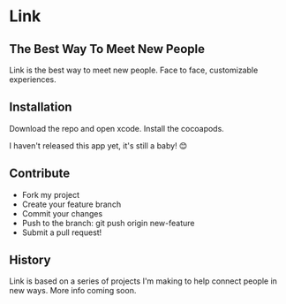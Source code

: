 # Link
## The Best Way To Meet New People

Link is the best way to meet new people. Face to face, customizable experiences.

## Installation
Download the repo and open xcode. Install the cocoapods.

I haven't released this app yet, it's still a baby! 😊 
## Contribute

* Fork my project
* Create your feature branch
* Commit your changes
* Push to the branch: git push origin new-feature
* Submit a pull request!

## History
Link is based on a series of projects I'm making to help connect people in new ways. More info coming soon.
